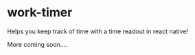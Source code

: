# work-timer
Helps you keep track of time with a time readout in react native!

More coming soon....
